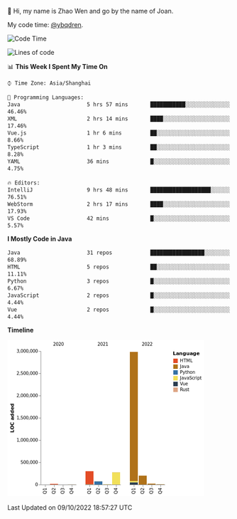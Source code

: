 :wave: Hi, my name is Zhao Wen and go by the name of Joan.

My code time: [@ybqdren](https://wakatime.com/@ybqdren).


<!--START_SECTION:waka-->
![Code Time](http://img.shields.io/badge/Code%20Time-1%2C258%20hrs%2058%20mins-blue)

![Lines of code](https://img.shields.io/badge/From%20Hello%20World%20I%27ve%20Written-4%20Million%20lines%20of%20code-blue)

📊 **This Week I Spent My Time On** 

```text
⌚︎ Time Zone: Asia/Shanghai

💬 Programming Languages: 
Java                     5 hrs 57 mins       ███████████░░░░░░░░░░░░░░   46.46% 
XML                      2 hrs 14 mins       ████░░░░░░░░░░░░░░░░░░░░░   17.46% 
Vue.js                   1 hr 6 mins         ██░░░░░░░░░░░░░░░░░░░░░░░   8.66% 
TypeScript               1 hr 3 mins         ██░░░░░░░░░░░░░░░░░░░░░░░   8.28% 
YAML                     36 mins             █░░░░░░░░░░░░░░░░░░░░░░░░   4.75%

🔥 Editors: 
IntelliJ                 9 hrs 48 mins       ███████████████████░░░░░░   76.51% 
WebStorm                 2 hrs 17 mins       ████░░░░░░░░░░░░░░░░░░░░░   17.93% 
VS Code                  42 mins             █░░░░░░░░░░░░░░░░░░░░░░░░   5.57%

```

**I Mostly Code in Java** 

```text
Java                     31 repos            █████████████████░░░░░░░░   68.89% 
HTML                     5 repos             ██░░░░░░░░░░░░░░░░░░░░░░░   11.11% 
Python                   3 repos             █░░░░░░░░░░░░░░░░░░░░░░░░   6.67% 
JavaScript               2 repos             █░░░░░░░░░░░░░░░░░░░░░░░░   4.44% 
Vue                      2 repos             █░░░░░░░░░░░░░░░░░░░░░░░░   4.44%

```


**Timeline**

![Chart not found](https://raw.githubusercontent.com/ybqdren/ybqdren/main/charts/bar_graph.png) 


 Last Updated on 09/10/2022 18:57:27 UTC
<!--END_SECTION:waka-->

